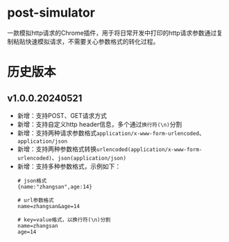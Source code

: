# post-simulator
一款模拟http请求的Chrome插件，用于将日常开发中打印的http请求参数通过复制粘贴快速模拟请求，不需要关心参数格式的转化过程。

# 历史版本

## v1.0.0.20240521

- 新增：支持POST、GET请求方式
- 新增：支持自定义http header信息，多个通过`换行符(\n)`分割
- 新增：支持两种请求参数格式`application/x-www-form-urlencoded`、`application/json`
- 新增：支持两种参数格式转换`urlencoded(application/x-www-form-urlencoded)`、`json(application/json)`
- 新增：支持多种参数格式，示例如下：
  ```
  # json格式
  {name:"zhangsan",age:14}

  # url参数格式
  name=zhangsan&age=14

  # key=value格式，以换行符(\n)分割
  name=zhangsan
  age=14
  ```
